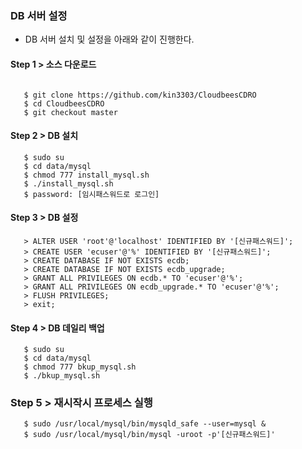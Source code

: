 
### DB 서버 설정

- DB 서버 설치 및 설정을 아래와 같이 진행한다.

#### Step 1 > 소스 다운로드

```console

   $ git clone https://github.com/kin3303/CloudbeesCDRO
   $ cd CloudbeesCDRO
   $ git checkout master
```


#### Step 2 > DB 설치

```console
   $ sudo su
   $ cd data/mysql
   $ chmod 777 install_mysql.sh
   $ ./install_mysql.sh  
   $ password: [임시패스워드로 로그인]
```

#### Step 3 > DB 설정

```console
   > ALTER USER 'root'@'localhost' IDENTIFIED BY '[신규패스워드]';
   > CREATE USER 'ecuser'@'%' IDENTIFIED BY '[신규패스워드]';
   > CREATE DATABASE IF NOT EXISTS ecdb;
   > CREATE DATABASE IF NOT EXISTS ecdb_upgrade;
   > GRANT ALL PRIVILEGES ON ecdb.* TO 'ecuser'@'%';
   > GRANT ALL PRIVILEGES ON ecdb_upgrade.* TO 'ecuser'@'%';
   > FLUSH PRIVILEGES;
   > exit;
```

#### Step 4 > DB 데일리 백업

```console
   $ sudo su
   $ cd data/mysql
   $ chmod 777 bkup_mysql.sh
   $ ./bkup_mysql.sh
```

### Step 5 > 재시작시 프로세스 실행

```console
   $ sudo /usr/local/mysql/bin/mysqld_safe --user=mysql &
   $ sudo /usr/local/mysql/bin/mysql -uroot -p'[신규패스워드]'
```

